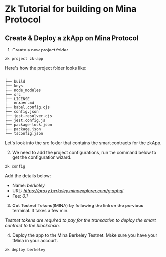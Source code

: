 # Zk Tutorial for building on Mina Protocol

## Create & Deploy a zkApp on Mina Protocol

1. Create a new project folder

```
zk project zk-app
```

Here's how the project folder looks like:

```
.
├── build
├── keys
├── node_modules
├── src
├── LICENSE
├── README.md
├── babel.config.cjs
├── config.json
├── jest-resolver.cjs
├── jest.config.js
├── package-lock.json
├── package.json
└── tsconfig.json
```

Let's look into the src folder that contains the smart contracts for the zkApp.

2. We need to add the project configurations, run the command below to get the configuration wizard.

```
zk config
```
Add the details below:

- Name: *berkeley*
- URL: *https://proxy.berkeley.minaexplorer.com/graphql*
- Fee: *0.1*

3. Get Testnet Tokens(tMINA) by following the link on the pervious terminal. It takes a few min.

 *Testnet tokens are required to pay for the transaction to deploy the smart contract to the blockchain.*

4. Deploy the app to the Mina Berkeley Testnet. Make sure you have your tMina in your account.

```
zk deploy berkeley
```
